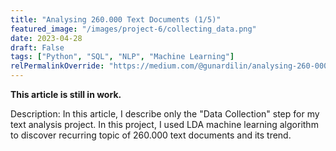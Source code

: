 ```yaml
---
title: "Analysing 260.000 Text Documents (1/5)"
featured_image: "/images/project-6/collecting_data.png"
date: 2023-04-28
draft: False
tags: ["Python", "SQL", "NLP", "Machine Learning"]
relPermalinkOverride: "https://medium.com/@gunardilin/analysing-260-000-text-documents-d43305a22b50"
---
```

**This article is still in work.**

Description: In this article, I describe only the "Data Collection" step for my text analysis project. In this project, I used LDA machine learning algorithm to discover recurring topic of 260.000 text documents and its trend.

